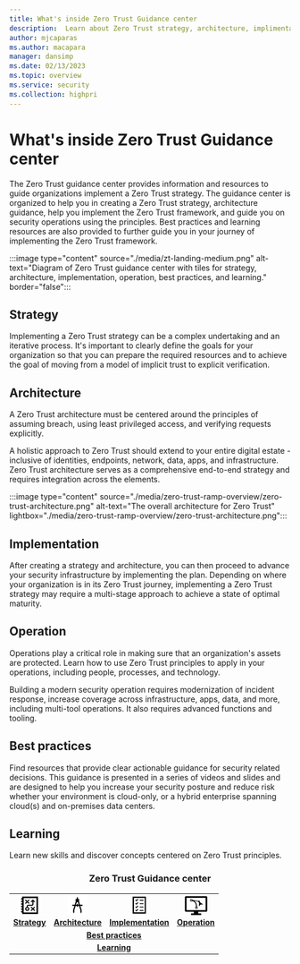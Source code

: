 ```yaml
---
title: What's inside Zero Trust Guidance center           
description:  Learn about Zero Trust strategy, architecture, implimentation, operation, best practices, and learn guidance.       
author: mjcaparas
ms.author: macapara
manager: dansimp
ms.date: 02/13/2023
ms.topic: overview
ms.service: security
ms.collection: highpri
---
```



# What's inside Zero Trust Guidance center

The Zero Trust guidance center provides information and resources to guide organizations implement a Zero Trust strategy. The guidance center is organized to help you in creating a Zero Trust strategy, architecture guidance, help you implement the Zero Trust framework, and guide you on security operations using the principles. Best practices and learning resources are also provided to further guide you in your journey of implementing the Zero Trust framework. 

	
:::image type="content" source="./media/zt-landing-medium.png" alt-text="Diagram of Zero Trust guidance center with tiles for strategy, architecture, implementation, operation, best practices, and learning." border="false":::


## Strategy

Implementing a Zero Trust strategy can be a complex undertaking and an iterative process. It's important to clearly define the goals for your organization so that you can prepare the required resources and to achieve the goal of moving from a model of implicit trust to explicit verification. 


## Architecture

A Zero Trust architecture must be centered around the principles of assuming breach, using least privileged access, and verifying requests explicitly. 

A holistic approach to Zero Trust should extend to your entire digital estate - inclusive of identities, endpoints, network, data, apps, and infrastructure. Zero Trust architecture serves as a comprehensive end-to-end strategy and requires integration across the elements.

:::image type="content" source="./media/zero-trust-ramp-overview/zero-trust-architecture.png" alt-text="The overall architecture for Zero Trust" lightbox="./media/zero-trust-ramp-overview/zero-trust-architecture.png":::


## Implementation
After creating a strategy and architecture, you can then proceed to advance your security infrastructure by implementing the plan. Depending on where your organization is in its Zero Trust journey, implementing a Zero Trust strategy may require a multi-stage approach to achieve a state of optimal maturity.


## Operation
Operations play a critical role in making sure that an organization's assets are protected. Learn how to use Zero Trust principles to apply in your operations, including people, processes, and technology.

Building a modern security operation requires modernization of incident response, increase coverage across infrastructure, apps, data, and more, including multi-tool operations. It also requires advanced functions and tooling. 

 
## Best practices

Find resources that provide clear actionable guidance for security related decisions. This guidance is presented in a series of videos and slides and are designed to help you increase your security posture and reduce risk whether your environment is cloud-only, or a hybrid enterprise spanning cloud(s) and on-premises data centers. 


## Learning

Learn new skills and discover concepts centered on Zero Trust principles. 

<center><h3>Zero Trust Guidance center</center></h3>
<table>
<tr>
<td><a href="#strategy"><center><img src="./media/strategy-icons.png" alt="Strategy"> <br><b> Strategy</b></center></a></td>
<td><a href="#architecture"><center><img src="./media/archi-icons.png" alt="architecture"><br><b>Architecture</b></center></a></td>
<td><center><a href="#implementation"><img src="./media/implementation-icons.png" alt="implementation"><br> <b>Implementation</b></a></center></td>
<td><center><a href="#operation"><img src="./media/operation-icons.png" alt="Operation"><br> <b>Operation</b></a></center></td>
</tr>
<tr>
<td colspan="7">
<a href="#best-practices"><center><b>Best practices</a></b></center></td>
</tr>
<tr>
<td colspan="7"><a href="#learning"><center><b>Learning</a></center></b></td>
</tr>
</table>
<br>


